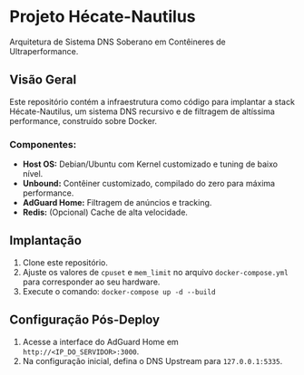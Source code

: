 # Projeto Hécate-Nautilus

Arquitetura de Sistema DNS Soberano em Contêineres de Ultraperformance.

## Visão Geral

Este repositório contém a infraestrutura como código para implantar a stack Hécate-Nautilus, um sistema DNS recursivo e de filtragem de altíssima performance, construído sobre Docker.

### Componentes:
- **Host OS:** Debian/Ubuntu com Kernel customizado e tuning de baixo nível.
- **Unbound:** Contêiner customizado, compilado do zero para máxima performance.
- **AdGuard Home:** Filtragem de anúncios e tracking.
- **Redis:** (Opcional) Cache de alta velocidade.

## Implantação

1. Clone este repositório.
2. Ajuste os valores de `cpuset` e `mem_limit` no arquivo `docker-compose.yml` para corresponder ao seu hardware.
3. Execute o comando: `docker-compose up -d --build`

## Configuração Pós-Deploy

1. Acesse a interface do AdGuard Home em `http://<IP_DO_SERVIDOR>:3000`.
2. Na configuração inicial, defina o DNS Upstream para `127.0.0.1:5335`.